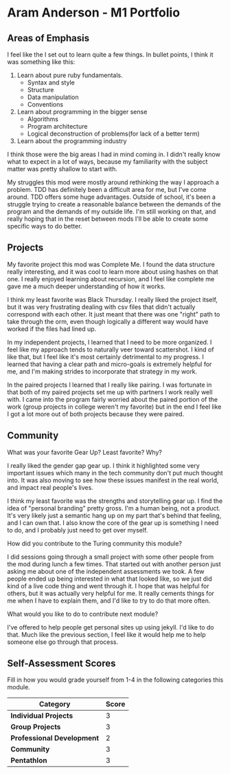 # Aram Anderson - M1 Portfolio

## Areas of Emphasis

I feel like the I set out to learn quite a few things. In bullet points, I think it was something like this:

1. Learn about pure ruby fundamentals.
   * Syntax and style
   * Structure
   * Data manipulation
   * Conventions
2. Learn about programming in the bigger sense
   * Algorithms
   * Program architecture
   * Logical deconstruction of problems(for lack of a better term)
3. Learn about the programming industry

I think those were the big areas I had in mind coming in. I didn't really know what to expect in a lot of ways, because my familiarity with the subject matter was pretty shallow to start with.

My struggles this mod were mostly around rethinking the way I approach a problem. TDD has definitely been a difficult area for me, but I've come around. TDD offers some huge advantages.
Outside of school, it's been a struggle trying to create a reasonable balance between the demands of the program and the demands of my outside life. I'm still working on that, and really hoping that in the reset between mods I'll be able to create some specific ways to do better.

## Projects

My favorite project this mod was Complete Me. I found the data structure really interesting, and it was cool to learn more about using hashes on that one. I really enjoyed learning about recursion, and I feel like complete me gave me a much deeper understanding of how it works.

I think my least favorite was Black Thursday. I really liked the project itself, but it was very frustrating dealing with csv files that didn't actually correspond with each other. It just meant that there was one "right" path to take through the orm, even though logically a different way would have worked if the files had lined up.

In my independent projects, I learned that I need to be more organized. I feel like my approach tends to naturally veer toward scattershot. I kind of like that, but I feel like it's most certainly detrimental to my progress. I learned that having a clear path and micro-goals is extremely helpful for me, and I'm making strides to incorporate that strategy in my work.

In the paired projects I learned that I really like pairing. I was fortunate in that both of my paired projects set me up with partners I work really well with. I came into the program fairly worried about the paired portion of the work (group projects in college weren't my favorite) but in the end I feel like I got a lot more out of both projects because they were paired.

## Community

What was your favorite Gear Up? Least favorite? Why?

I really liked the gender gap gear up. I think it highlighted some very important issues which many in the tech community don't put much thought into. It was also moving to see how these issues manifest in the real world, and impact real people's lives.

I think my least favorite was the strengths and storytelling gear up. I find the idea of "personal branding" pretty gross. I'm a human being, not a product. It's very likely just a semantic hang up on my part that's behind that feeling, and I can own that. I also know the core of the gear up is something I need to do, and I probably just need to get over myself.

How did you contribute to the Turing community this module?

I did sessions going through a small project with some other people from the mod during lunch a few times. That started out with another person just asking me about one of the independent assessments we took. A few people ended up being interested in what that looked like, so we just did kind of a live code thing and went through it.
I hope that was helpful for others, but it was actually very helpful for me. It really cements things for me when I have to explain them, and I'd like to try to do that more often.

What would you like to do to contribute next module?

I've offered to help people get personal sites up using jekyll. I'd like to do that. Much like the previous section, I feel like it would help me to help someone else go through that process.

## Self-Assessment Scores

Fill in how you would grade yourself from 1-4 in the following categories this module.

| Category                     | Score |
| -----------------------------| ----- |
| **Individual Projects**      |   3   |
| **Group Projects**           |   3   |
| **Professional Development** |   2   |
| **Community**                |   3   |
| **Pentathlon**               |   3   |
